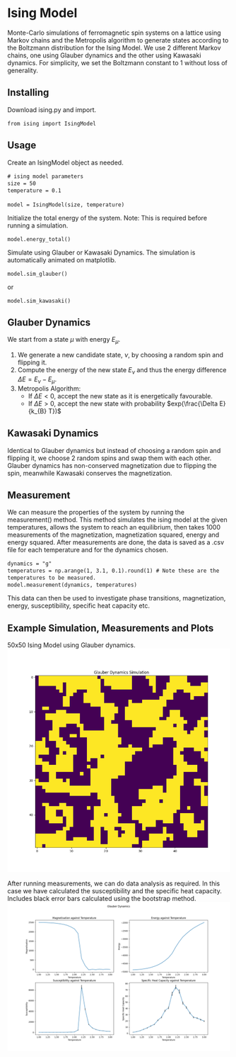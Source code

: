 # Ising Model 
Monte-Carlo simulations of ferromagnetic spin systems on a lattice using Markov chains and the Metropolis algorithm to generate states according to the Boltzmann distribution for the Ising Model. We use 2 different Markov chains, one using Glauber dynamics and the other using Kawasaki dynamics. For simplicity, we set the Boltzmann constant to 1 without loss of generality.

## Installing
Download ising.py and import.
```
from ising import IsingModel
```

## Usage
Create an IsingModel object as needed.
```
# ising model parameters
size = 50
temperature = 0.1

model = IsingModel(size, temperature)
```
Initialize the total energy of the system. Note: This is required before running a simulation.
```
model.energy_total()
```
Simulate using Glauber or Kawasaki Dynamics. The simulation is automatically animated on matplotlib.
```
model.sim_glauber()
```
or
```
model.sim_kawasaki()
```

## Glauber Dynamics
We start from a state $\mu$ with energy $E_{\mu}$. 
1. We generate a new candidate state, $\nu$, by choosing a random spin and flipping it.
2. Compute the energy of the new state $E_{\nu}$ and thus the energy difference $\Delta E = E_{\nu} - E_{\mu}$.
3. Metropolis Algorithm:
   - If $\Delta E < 0$, accept the new state as it is energetically favourable.
   - If $\Delta E > 0$, accept the new state with probability $exp(\frac{\Delta E}{k_{B} T})$
  
## Kawasaki Dynamics
Identical to Glauber dynamics but instead of choosing a random spin and flipping it, we choose 2 random spins and swap them with each other. Glauber dynamics has non-conserved magnetization due to flipping the spin, meanwhile Kawasaki conserves the magnetization.

## Measurement
We can measure the properties of the system by running the measurement() method. This method simulates the ising model at the given temperatures, allows the system to reach an equilibrium, then takes 1000 measurements of the magnetization, magnetization squared, energy and energy squared. After measurements are done, the data is saved as a .csv file for each temperature and for the dynamics chosen.
```
dynamics = "g"
temperatures = np.arange(1, 3.1, 0.1).round(1) # Note these are the temperatures to be measured. 
model.measurement(dynamics, temperatures) 
```
This data can then be used to investigate phase transitions, magnetization, energy, susceptibility, specific heat capacity etc.

## Example Simulation, Measurements and Plots
50x50 Ising Model using Glauber dynamics.
![glauber](glauber.gif)

After running measurements, we can do data analysis as required. In this case we have calculated the susceptibility and the specific heat capacity. Includes black error bars calculated using the bootstrap method.
![glauber](glauber_results.png)
